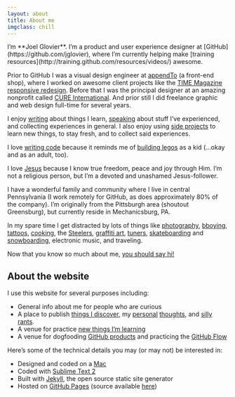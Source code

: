 ```yaml
---
layout: about
title: About me
imgclass: chill
---
```


<p class="lead" markdown="1">I’m **Joel Glovier**. I’m a product and user experience designer at [GitHub](https://github.com/jglovier), where I’m currently helping make [training resources](http://training.github.com/resources/videos/) awesome.</p>

Prior to GitHub I was a visual design engineer at [appendTo](http://appendto.com/) (a front-end shop), where I worked on awesome client projects like the [TIME Magazine responsive redesign](http://appendto.com/case-study/responsive-design-time-com). Before that I was the principal designer at an amazing nonprofit called [CURE International](http://cure.org/). And prior still I did freelance graphic and web design full-time for several years. <!---<a href="#background" class="more-link">[read more about my background]</a>-->

I enjoy [writing](/writing/) about things I learn, [speaking](https://lanyrd.com/profile/jglovier/) about stuff I’ve experienced, and collecting experiences in general. I also enjoy using [side projects](http://www.devte.es/) to learn new things, to stay fresh, and to collect said experiences. <!---<a href="#side-projects" class="more-link">[read more about my side projects]</a>-->

I love [writing code](https://github.com/jglovier?tab=repositories) because it reminds me of [building legos](http://instagram.com/p/im-9nUtaD_/) as a kid (...okay and as an adult, too). <!---<a href="#things-i-love" class="more-link">[read more about things I love]</a>-->

I love [Jesus](http://2011.joelglovier.com/good-news/) because I know true freedom, peace and joy through Him. I’m not a religious person, but I’m a devoted and unashamed Jesus-follower. <!---<a href="/good-news" class="more-link">[read more about why I love Jesus]</a>-->

I have a wonderful family and community where I live in central Pennsylvania (I work remotely for GitHub, as does approximately 80% of the company). I’m originally from the Pittsburgh area (shoutout Greensburg), but currently reside in Mechanicsburg, PA.

In my spare time I get distracted by lots of things like [photography](http://www.flickr.com/photos/jglovier/), [bboying](/post-images/bboy-jag.jpg), [tattoos](http://instagram.com/p/LHhfW/), [cooking](http://joelglovier.com/writing/food/), the [Steelers](http://www.steelers.com/), [graffiti art](http://www.youtube.com/watch?v=Pv-Do30-P8A), [tuners](https://github.com/jglovier/2000_Honda_Civic_Si), [skateboarding](/post-images/kgrind.jpg) and [snowboarding](/post-images/boyceparkrail.jpg), electronic music, and traveling.

Now that you know so much about me, [you should say hi!](http://twitter.com/home?status=@jglovier%20Hi%20Joel!)

## About the website

I use this website for several purposes including:

- General info about me for people who are curious
- A place to publish [things I discover](/writing/code/), my [personal](/writing/faith/) [thoughts](/writing/life/), and [silly](/writing/marketing/) [rants](/writing/business/).
- A venue for practice [new things I’m learning](https://github.com/jglovier/jglovier.github.io/pull/25)
- A venue for dogfooding [GitHub products](http://joelglovier.com/redesigning-and-rebuilding/) and practicing the [GitHub Flow](https://github.com/blog/1557-github-flow-in-the-browser)

Here’s some of the technical details you may (or may not) be interested in:

- Designed and coded on a [Mac](http://www.apple.com/macbook-pro/features-retina/)
- Coded with [Sublime Text 2](http://www.sublimetext.com/2)
- Built with [Jekyll](http://jekyllrb.com/), the open source static site generator
- Hosted on [GitHub Pages](http://pages.github.com/) (source available [here](https://github.com/jglovier/jglovier.github.io))

